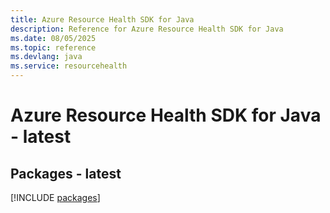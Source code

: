 ```yaml
---
title: Azure Resource Health SDK for Java
description: Reference for Azure Resource Health SDK for Java
ms.date: 08/05/2025
ms.topic: reference
ms.devlang: java
ms.service: resourcehealth
---
```

# Azure Resource Health SDK for Java - latest
## Packages - latest
[!INCLUDE [packages](resource-health-index.md)]